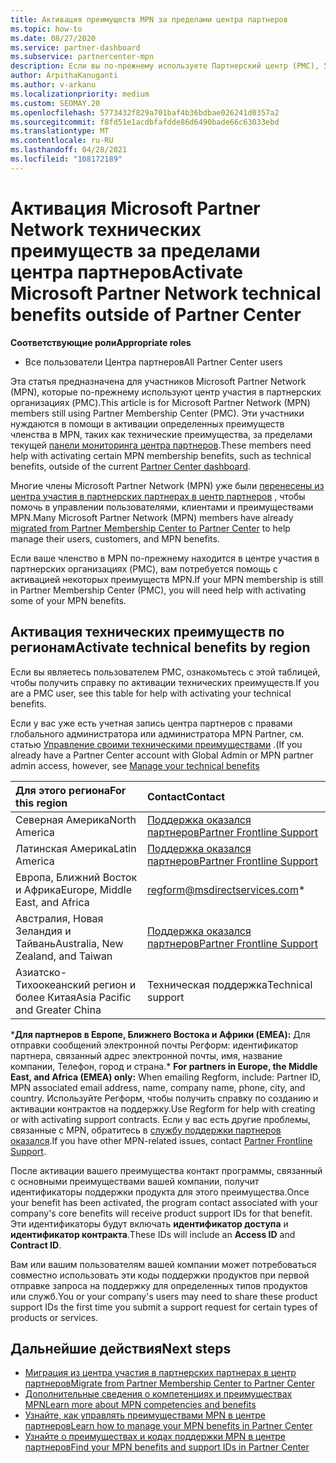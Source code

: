 ```yaml
---
title: Активация преимуществ MPN за пределами центра партнеров
ms.topic: how-to
ms.date: 08/27/2020
ms.service: partner-dashboard
ms.subservice: partnercenter-mpn
description: Если вы по-прежнему используете Партнерский центр (PMC), Узнайте, кому обратиться за помощью, чтобы активировать преимущества технической поддержки MPN и предоставить вам коды поддержки.
author: ArpithaKanuganti
ms.author: v-arkanu
ms.localizationpriority: medium
ms.custom: SEOMAY.20
ms.openlocfilehash: 5773432f829a701baf4b36bdbae026241d0357a2
ms.sourcegitcommit: f8fd51e1acdbfafdde86d6490bade66c63033ebd
ms.translationtype: MT
ms.contentlocale: ru-RU
ms.lasthandoff: 04/28/2021
ms.locfileid: "108172189"
---
```

# <a name="activate-microsoft-partner-network-technical-benefits-outside-of-partner-center"></a><span data-ttu-id="040a7-103">Активация Microsoft Partner Network технических преимуществ за пределами центра партнеров</span><span class="sxs-lookup"><span data-stu-id="040a7-103">Activate Microsoft Partner Network technical benefits outside of Partner Center</span></span>


<span data-ttu-id="040a7-104">**Соответствующие роли**</span><span class="sxs-lookup"><span data-stu-id="040a7-104">**Appropriate roles**</span></span>

- <span data-ttu-id="040a7-105">Все пользователи Центра партнеров</span><span class="sxs-lookup"><span data-stu-id="040a7-105">All Partner Center users</span></span>

<span data-ttu-id="040a7-106">Эта статья предназначена для участников Microsoft Partner Network (MPN), которые по-прежнему используют центр участия в партнерских организациях (PMC).</span><span class="sxs-lookup"><span data-stu-id="040a7-106">This article is for Microsoft Partner Network (MPN) members still using Partner Membership Center (PMC).</span></span> <span data-ttu-id="040a7-107">Эти участники нуждаются в помощи в активации определенных преимуществ членства в MPN, таких как технические преимущества, за пределами текущей [панели мониторинга центра партнеров](https://partner.microsoft.com/dashboard).</span><span class="sxs-lookup"><span data-stu-id="040a7-107">These members need help with activating certain MPN membership benefits, such as technical benefits, outside of the current [Partner Center dashboard](https://partner.microsoft.com/dashboard).</span></span>

<span data-ttu-id="040a7-108">Многие члены Microsoft Partner Network (MPN) уже были [перенесены из центра участия в партнерских партнерах в центр партнеров](prepare-pmc-pc-migration.md) , чтобы помочь в управлении пользователями, клиентами и преимуществами MPN.</span><span class="sxs-lookup"><span data-stu-id="040a7-108">Many Microsoft Partner Network (MPN) members have already [migrated from Partner Membership Center to Partner Center](prepare-pmc-pc-migration.md) to help manage their users, customers, and MPN benefits.</span></span>

<span data-ttu-id="040a7-109">Если ваше членство в MPN по-прежнему находится в центре участия в партнерских организациях (PMC), вам потребуется помощь с активацией некоторых преимуществ MPN.</span><span class="sxs-lookup"><span data-stu-id="040a7-109">If your MPN membership is still in Partner Membership Center (PMC), you will need help with activating some of your MPN benefits.</span></span>

## <a name="activate-technical-benefits-by-region"></a><span data-ttu-id="040a7-110">Активация технических преимуществ по регионам</span><span class="sxs-lookup"><span data-stu-id="040a7-110">Activate technical benefits by region</span></span>

<span data-ttu-id="040a7-111">Если вы являетесь пользователем PMC, ознакомьтесь с этой таблицей, чтобы получить справку по активации технических преимуществ.</span><span class="sxs-lookup"><span data-stu-id="040a7-111">If you are a PMC user, see this table for help with activating your technical benefits.</span></span>

<span data-ttu-id="040a7-112">Если у вас уже есть учетная запись центра партнеров с правами глобального администратора или администратора MPN Partner, см. статью [Управление своими техническими преимуществами](https://docs.microsoft.com/partner-center/manage-your-partner-network-benefits#manage-technical-benefits) .</span><span class="sxs-lookup"><span data-stu-id="040a7-112">(If you already have a Partner Center account with Global Admin or MPN partner admin access, however, see [Manage your technical benefits](https://docs.microsoft.com/partner-center/manage-your-partner-network-benefits#manage-technical-benefits)</span></span>

|<span data-ttu-id="040a7-113">Для этого региона</span><span class="sxs-lookup"><span data-stu-id="040a7-113">For this region</span></span>  | <span data-ttu-id="040a7-114">Contact</span><span class="sxs-lookup"><span data-stu-id="040a7-114">Contact</span></span> |
|:--------|:------------|
|<span data-ttu-id="040a7-115">Северная Америка</span><span class="sxs-lookup"><span data-stu-id="040a7-115">North America</span></span>  | [<span data-ttu-id="040a7-116">Поддержка оказался партнеров</span><span class="sxs-lookup"><span data-stu-id="040a7-116">Partner Frontline Support</span></span>](https://partner.microsoft.com/support?issueid=300-0042)  |
|<span data-ttu-id="040a7-117">Латинская Америка</span><span class="sxs-lookup"><span data-stu-id="040a7-117">Latin America</span></span>  | [<span data-ttu-id="040a7-118">Поддержка оказался партнеров</span><span class="sxs-lookup"><span data-stu-id="040a7-118">Partner Frontline Support</span></span>](https://partner.microsoft.com/support?issueid=300-0042)  |
|<span data-ttu-id="040a7-119">Европа, Ближний Восток и Африка</span><span class="sxs-lookup"><span data-stu-id="040a7-119">Europe, Middle East, and Africa</span></span>  | [regform@msdirectservices.com](mailto:regform@msdirectservices.com)*  |
|<span data-ttu-id="040a7-120">Австралия, Новая Зеландия и Тайвань</span><span class="sxs-lookup"><span data-stu-id="040a7-120">Australia, New Zealand, and Taiwan</span></span>  | [<span data-ttu-id="040a7-121">Поддержка оказался партнеров</span><span class="sxs-lookup"><span data-stu-id="040a7-121">Partner Frontline Support</span></span>](https://partner.microsoft.com/support?issueid=300-0042)  |
|<span data-ttu-id="040a7-122">Азиатско-Тихоокеанский регион и более Китая</span><span class="sxs-lookup"><span data-stu-id="040a7-122">Asia Pacific and Greater China</span></span>  | <span data-ttu-id="040a7-123">Техническая поддержка</span><span class="sxs-lookup"><span data-stu-id="040a7-123">Technical support</span></span>  |

<span data-ttu-id="040a7-124">\***Для партнеров в Европе, Ближнего Востока и Африки (EMEA):** Для отправки сообщений электронной почты Регформ: идентификатор партнера, связанный адрес электронной почты, имя, название компании, Телефон, город и страна.</span><span class="sxs-lookup"><span data-stu-id="040a7-124">\* **For partners in Europe, the Middle East, and Africa (EMEA) only:** When emailing Regform, include: Partner ID, MPN associated email address, name, company name, phone, city, and country.</span></span> <span data-ttu-id="040a7-125">Используйте Регформ, чтобы получить справку по созданию и активации контрактов на поддержку.</span><span class="sxs-lookup"><span data-stu-id="040a7-125">Use Regform for help with creating or with activating support contracts.</span></span> <span data-ttu-id="040a7-126">Если у вас есть другие проблемы, связанные с MPN, обратитесь в [службу поддержки партнеров оказался](https://partner.microsoft.com/support?issueid=300-0042).</span><span class="sxs-lookup"><span data-stu-id="040a7-126">If you have other MPN-related issues, contact [Partner Frontline Support](https://partner.microsoft.com/support?issueid=300-0042).</span></span>

<span data-ttu-id="040a7-127">После активации вашего преимущества контакт программы, связанный с основными преимуществами вашей компании, получит идентификаторы поддержки продукта для этого преимущества.</span><span class="sxs-lookup"><span data-stu-id="040a7-127">Once your benefit has been activated, the program contact associated with your company's core benefits will receive product support IDs for that benefit.</span></span> <span data-ttu-id="040a7-128">Эти идентификаторы будут включать **идентификатор доступа** и **идентификатор контракта**.</span><span class="sxs-lookup"><span data-stu-id="040a7-128">These IDs will include an **Access ID** and **Contract ID**.</span></span> 

<span data-ttu-id="040a7-129">Вам или вашим пользователям вашей компании может потребоваться совместно использовать эти коды поддержки продуктов при первой отправке запроса на поддержку для определенных типов продуктов или служб.</span><span class="sxs-lookup"><span data-stu-id="040a7-129">You or your company's users may need to share these product support IDs the first time you submit a support request for certain types of products or services.</span></span>

## <a name="next-steps"></a><span data-ttu-id="040a7-130">Дальнейшие действия</span><span class="sxs-lookup"><span data-stu-id="040a7-130">Next steps</span></span>

- [<span data-ttu-id="040a7-131">Миграция из центра участия в партнерских партнерах в центр партнеров</span><span class="sxs-lookup"><span data-stu-id="040a7-131">Migrate from Partner Membership Center to Partner Center</span></span>](prepare-pmc-pc-migration.md)
- [<span data-ttu-id="040a7-132">Дополнительные сведения о компетенциях и преимуществах MPN</span><span class="sxs-lookup"><span data-stu-id="040a7-132">Learn more about MPN competencies and benefits</span></span>](learn-about-competencies.md)
- [<span data-ttu-id="040a7-133">Узнайте, как управлять преимуществами MPN в центре партнеров</span><span class="sxs-lookup"><span data-stu-id="040a7-133">Learn how to manage your MPN benefits in Partner Center</span></span>](manage-your-partner-network-benefits.md)
- [<span data-ttu-id="040a7-134">Узнайте о преимуществах и кодах поддержки MPN в центре партнеров</span><span class="sxs-lookup"><span data-stu-id="040a7-134">Find your MPN benefits and support IDs in Partner Center</span></span>](mpn-find-benefits.md)
